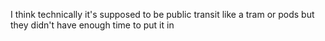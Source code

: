 I think technically it's supposed to be public transit like a tram or pods but they didn't have enough time to put it in
